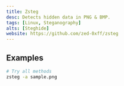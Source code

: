 ```yaml
---
title: Zsteg
desc: Detects hidden data in PNG & BMP.
tags: [Linux, Steganography]
alts: [Steghide]
website: https://github.com/zed-0xff/zsteg
---
```


## Examples

```sh
# Try all methods
zsteg -a sample.png
```